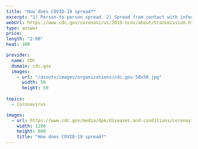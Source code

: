 ```yaml
---
title: "How does COVID-19 spread?"
excerpt: "1) Person-to-person spread. 2) Spread from contact with infected surfaces or objects."
webUrl: https://www.cdc.gov/coronavirus/2019-ncov/about/transmission.html
type: answer
price: 
length: "2:00"
heat: 300

provider:
  name: CDC
  domain: cdc.gov
  images:
    - url: "/assets/images/organizations/cdc.gov-50x50.jpg"
      width: 50
      height: 50
      
topics:
  - Coronavirus

images:
  - url: https://www.cdc.gov/media/dpk/diseases-and-conditions/coronavirus/images/coronavirus-dark-1200x800.jpg
    width: 1200
    height: 800
    title: "How does COVID-19 spread?"
---
```


